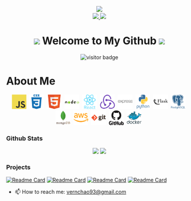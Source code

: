 <div align = 'center' >
<img src="https://i.ytimg.com/vi/31HfP81oWDI/maxresdefault.jpg" width="500"> 
</img>
</div>
           
<div align='center'>
 <a href="https://www.linkedin.com/in/vern-chao-a2960a123/">
   <img src="https://img.shields.io/badge/LinkedIn-blue?style=for-the-badge&logo=linkedin&logoColor=white">
 </img>
 </a>
 <a href="https://angel.co/u/vern-fong-chao/">
   <img src=https://img.shields.io/badge/AngelList-%23D4D4D4.svg?style=for-the-badge&logo=AngelList&logoColor=black>
 </img>
 </a>

 <h1><img src="https://emojis.slackmojis.com/emojis/images/1643515307/13263/bongocat_code.gif?1643515307" width ="30"></img> Welcome to My Github <img src="https://emojis.slackmojis.com/emojis/images/1643514532/5264/coding.gif?1643514532" width ="30"></img> </h1>
 
 ![visitor badge](https://visitor-badge.glitch.me/badge?page_id=vernfongchao.visitor-badge)
 
</div>

<div>
            <h1>About Me </h1>
            </div>

 <div align='center'>
   <img src="https://github.com/devicons/devicon/blob/master/icons/javascript/javascript-original.svg" title="JavaScript" alt="JavaScript" width="40" height="40"/>&nbsp;
  <img src="https://github.com/devicons/devicon/blob/master/icons/css3/css3-plain-wordmark.svg"  title="CSS3" alt="CSS" width="40" height="40"/>&nbsp;
  <img src="https://github.com/devicons/devicon/blob/master/icons/html5/html5-original.svg" title="HTML5" alt="HTML" width="40" height="40"/>&nbsp;           
  <img src="https://github.com/devicons/devicon/blob/master/icons/nodejs/nodejs-original-wordmark.svg" title="NodeJS" alt="NodeJS" width="40" height="40"/>&nbsp;
  <img src="https://github.com/devicons/devicon/blob/master/icons/react/react-original-wordmark.svg" title="React" alt="React" width="40" height="40"/>&nbsp;
  <img src="https://github.com/devicons/devicon/blob/master/icons/redux/redux-original.svg" title="Redux" alt="Redux " width="40" height="40"/>&nbsp;
  <img src="https://github.com/devicons/devicon/blob/master/icons/express/express-original-wordmark.svg" title="Express" alt="Express " width="40" height="40"/>&nbsp;
  <img src="https://github.com/devicons/devicon/blob/master/icons/python/python-original-wordmark.svg" title="Python" alt="Python" width="40" height="40"/>&nbsp;
  <img src="https://github.com/devicons/devicon/blob/master/icons/flask/flask-original-wordmark.svg" title="Flask" alt="Flask" width="40" height="40"/>&nbsp;        
  <img src="https://github.com/devicons/devicon/blob/master/icons/postgresql/postgresql-plain-wordmark.svg" title="PSQL" alt="PSQL" width="40" height="40"/>&nbsp;
  <img src="https://github.com/devicons/devicon/blob/master/icons/mongodb/mongodb-original-wordmark.svg" title="Mongodb" alt="mongodb" width="40" height="40"/>&nbsp;     <img src="https://github.com/devicons/devicon/blob/master/icons/amazonwebservices/amazonwebservices-plain-wordmark.svg" title="AWS" alt="AWS" width="40" height="40"/>&nbsp;
  <img src="https://github.com/devicons/devicon/blob/master/icons/git/git-original-wordmark.svg" title="Git" **alt="Git" width="40" height="40"/>&nbsp;
  <img src="https://github.com/devicons/devicon/blob/master/icons/github/github-original-wordmark.svg" title="Github" **alt="Github" width="40" height="40"/>&nbsp;
              <img src="https://github.com/devicons/devicon/blob/master/icons/docker/docker-original-wordmark.svg" title="Docker" **alt="Docker" width="40" height="40"/>&nbsp;
</div>

</div>

### Github Stats

<p align = "center">
<img height="180em" src="https://github-readme-stats.vercel.app/api?username=vernfongchao&count_private=true&show_icons=true&theme=algolia"/>
<img height="180em" src="https://github-readme-stats.vercel.app/api/top-langs?username=vernfongchao&show_icons=true&locale=en&layout=compact&theme=algolia"/>
</p>
 
### Projects

<!-- <div align= "center">
             -->
[![Readme Card](https://github-readme-stats.vercel.app/api/pin/?username=vernfongchao&repo=MDP&theme=gotham&card_width)](https://github.com/vernfongchao/MDP)
 [![Readme Card](https://github-readme-stats.vercel.app/api/pin/?username=vernfongchao&repo=Stay-The-Night&theme=gotham&card_width)](https://github.com/vernfongchao/Stay-The-Night)
 [![Readme Card](https://github-readme-stats.vercel.app/api/pin/?username=vernfongchao&repo=MvDC&&count_private=true&include_all_commits=true&theme=gotham&card_width)](https://github.com/vernfongchao/MvDC)
 [![Readme Card](https://github-readme-stats.vercel.app/api/pin/?username=BrandonCope&repo=Petsagram&&count_private=true&include_all_commits=true&theme=gotham&card_width)](https://github.com/BrandonCope/Petsagram)
            
<!-- </div> -->
            
- 📫 How to reach me: vernchao93@gmail.com

<!--   <img src="https://github.com/devicons/devicon/blob/master/icons/git/git-original-wordmark.svg" title="Git" **alt="Git" width="40" height="40"/> -->
  
  
<!--
**vernfongchao/vernfongchao** is a ✨ _special_ ✨ repository because its `README.md` (this file) appears on your GitHub profile.

Here are some ideas to get you started:

- 🔭 I’m currently working on ...
- 🌱 I’m currently learning ...
- 👯 I’m looking to collaborate on ...
- 🤔 I’m looking for help with ...
- 💬 Ask me about ...
- 📫 How to reach me: ...
- 😄 Pronouns: ...
- ⚡ Fun fact: ...
-->
